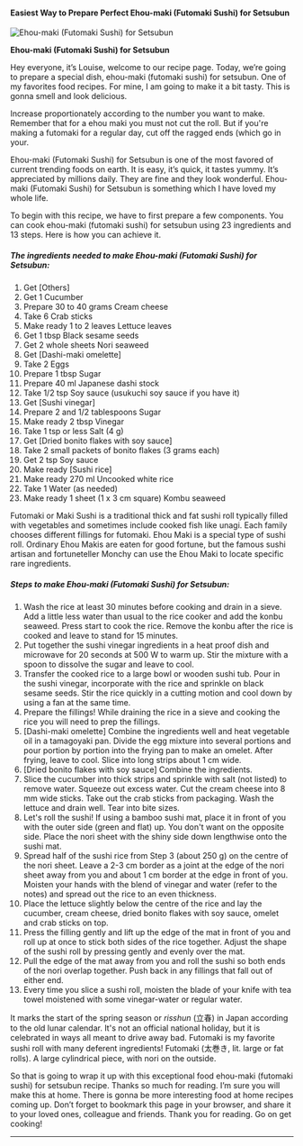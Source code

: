             

#### Easiest Way to Prepare Perfect Ehou-maki (Futomaki Sushi) for Setsubun

![Ehou-maki (Futomaki Sushi) for Setsubun](https://img-global.cpcdn.com/recipes/5520724709081088/751x532cq70/ehou-maki-futomaki-sushi-for-setsubun-recipe-main-photo.jpg)

**Ehou-maki (Futomaki Sushi) for Setsubun**

Hey everyone, it’s Louise, welcome to our recipe page. Today, we’re going to prepare a special dish, ehou-maki (futomaki sushi) for setsubun. One of my favorites food recipes. For mine, I am going to make it a bit tasty. This is gonna smell and look delicious.

Increase proportionately according to the number you want to make. Remember that for a ehou maki you must not cut the roll. But if you're making a futomaki for a regular day, cut off the ragged ends (which go in your.

Ehou-maki (Futomaki Sushi) for Setsubun is one of the most favored of current trending foods on earth. It is easy, it’s quick, it tastes yummy. It’s appreciated by millions daily. They are fine and they look wonderful. Ehou-maki (Futomaki Sushi) for Setsubun is something which I have loved my whole life.

To begin with this recipe, we have to first prepare a few components. You can cook ehou-maki (futomaki sushi) for setsubun using 23 ingredients and 13 steps. Here is how you can achieve it.

##### The ingredients needed to make Ehou-maki (Futomaki Sushi) for Setsubun:

1.  Get \[Others\]
2.  Get 1 Cucumber
3.  Prepare 30 to 40 grams Cream cheese
4.  Take 6 Crab sticks
5.  Make ready 1 to 2 leaves Lettuce leaves
6.  Get 1 tbsp Black sesame seeds
7.  Get 2 whole sheets Nori seaweed
8.  Get \[Dashi-maki omelette\]
9.  Take 2 Eggs
10.  Prepare 1 tbsp Sugar
11.  Prepare 40 ml Japanese dashi stock
12.  Take 1/2 tsp Soy sauce (usukuchi soy sauce if you have it)
13.  Get \[Sushi vinegar\]
14.  Prepare 2 and 1/2 tablespoons Sugar
15.  Make ready 2 tbsp Vinegar
16.  Take 1 tsp or less Salt (4 g)
17.  Get \[Dried bonito flakes with soy sauce\]
18.  Take 2 small packets of bonito flakes (3 grams each)
19.  Get 2 tsp Soy sauce
20.  Make ready \[Sushi rice\]
21.  Make ready 270 ml Uncooked white rice
22.  Take 1 Water (as needed)
23.  Make ready 1 sheet (1 x 3 cm square) Kombu seaweed

Futomaki or Maki Sushi is a traditional thick and fat sushi roll typically filled with vegetables and sometimes include cooked fish like unagi. Each family chooses different fillings for futomaki. Ehou Maki is a special type of sushi roll. Ordinary Ehou Makis are eaten for good fortune, but the famous sushi artisan and fortuneteller Monchy can use the Ehou Maki to locate specific rare ingredients.

##### Steps to make Ehou-maki (Futomaki Sushi) for Setsubun:

1.  Wash the rice at least 30 minutes before cooking and drain in a sieve. Add a little less water than usual to the rice cooker and add the konbu seaweed. Press start to cook the rice. Remove the konbu after the rice is cooked and leave to stand for 15 minutes.
2.  Put together the sushi vinegar ingredients in a heat proof dish and microwave for 20 seconds at 500 W to warm up. Stir the mixture with a spoon to dissolve the sugar and leave to cool.
3.  Transfer the cooked rice to a large bowl or wooden sushi tub. Pour in the sushi vinegar, incorporate with the rice and sprinkle on black sesame seeds. Stir the rice quickly in a cutting motion and cool down by using a fan at the same time.
4.  Prepare the fillings! While draining the rice in a sieve and cooking the rice you will need to prep the fillings.
5.  \[Dashi-maki omelette\] Combine the ingredients well and heat vegetable oil in a tamagoyaki pan. Divide the egg mixture into several portions and pour portion by portion into the frying pan to make an omelet. After frying, leave to cool. Slice into long strips about 1 cm wide.
6.  \[Dried bonito flakes with soy sauce\] Combine the ingredients.
7.  Slice the cucumber into thick strips and sprinkle with salt (not listed) to remove water. Squeeze out excess water. Cut the cream cheese into 8 mm wide sticks. Take out the crab sticks from packaging. Wash the lettuce and drain well. Tear into bite sizes.
8.  Let's roll the sushi! If using a bamboo sushi mat, place it in front of you with the outer side (green and flat) up. You don't want on the opposite side. Place the nori sheet with the shiny side down lengthwise onto the sushi mat.
9.  Spread half of the sushi rice from Step 3 (about 250 g) on the centre of the nori sheet. Leave a 2-3 cm border as a joint at the edge of the nori sheet away from you and about 1 cm border at the edge in front of you. Moisten your hands with the blend of vinegar and water (refer to the notes) and spread out the rice to an even thickness.
10.  Place the lettuce slightly below the centre of the rice and lay the cucumber, cream cheese, dried bonito flakes with soy sauce, omelet and crab sticks on top.
11.  Press the filling gently and lift up the edge of the mat in front of you and roll up at once to stick both sides of the rice together. Adjust the shape of the sushi roll by pressing gently and evenly over the mat.
12.  Pull the edge of the mat away from you and roll the sushi so both ends of the nori overlap together. Push back in any fillings that fall out of either end.
13.  Every time you slice a sushi roll, moisten the blade of your knife with tea towel moistened with some vinegar-water or regular water.

It marks the start of the spring season or _risshun_ (立春) in Japan according to the old lunar calendar. It's not an official national holiday, but it is celebrated in ways all meant to drive away bad. Futomaki is my favorite sushi roll with many deferent ingredients! Futomaki (太巻き, lit. large or fat rolls). A large cylindrical piece, with nori on the outside.

So that is going to wrap it up with this exceptional food ehou-maki (futomaki sushi) for setsubun recipe. Thanks so much for reading. I’m sure you will make this at home. There is gonna be more interesting food at home recipes coming up. Don’t forget to bookmark this page in your browser, and share it to your loved ones, colleague and friends. Thank you for reading. Go on get cooking!

* * *